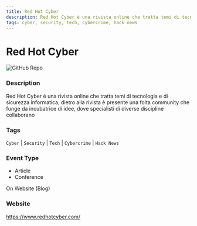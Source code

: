 ```yaml
---
title: Red Hot Cyber
description: Red Hot Cyber è una rivista online che tratta temi di tecnologia e di sicurezza informatica, dietro alla rivista è presente una folta community che funge da incubatrice di idee, dove specialisti di diverse discipline collaborano
tags: cyber, security, tech, cybercrime, hack news
---
```

        

# Red Hot Cyber

![GitHub Repo](https://img.shields.io/static/v1?label=category&message=communities&color=green)

### Description

Red Hot Cyber è una rivista online che tratta temi di tecnologia e di sicurezza informatica, dietro alla rivista è presente una folta community che funge da incubatrice di idee, dove specialisti di diverse discipline collaborano

### Tags

`Cyber` | `Security` | `Tech` | `Cybercrime` | `Hack News`

### Event Type

- Article
- Conference

On Website (Blog)

### Website

https://www.redhotcyber.com/